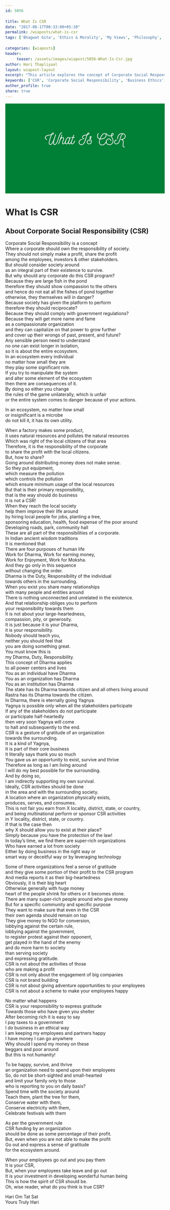 ```yaml
--- 
id: 5056

title: What Is CSR
date: "2017-08-17T08:33:00+05:30"
permalink: /wiaposts/what-is-csr
tags: ['Bhagwat Gita', 'Ethics & Morality', 'My Views', 'Philosophy', 'Philosophy for Business']    

categories: [wiaposts] 
header:
     teaser: /assets/images/wiapost/5056-What-Is-Csr.jpg
author: Hari Thapliyaal 
layout: wiapost-layout
excerpt: "This article explores the concept of Corporate Social Responsibility (CSR) and its significance in modern business practices, drawing insights from ancient wisdom and contemporary examples."
keywords: ['CSR', 'Corporate Social Responsibility', 'Business Ethics', 'Philosophy']
author_profile: true 
share: true 
---
```


![What Is CSR](/assets/images/wiapost/5056-What-Is-Csr.jpg)     

# What Is CSR
   
## About Corporate Social Responsibility (CSR)     
   
Corporate Social Responsibility is a concept    
Where a corporate should own the responsibility of society.    
They should not simply make a profit, share the profit    
among the employees, investors & other stakeholders.    
But should consider society around    
as an integral part of their existence to survive.    
But why should any corporate do this CSR program?    
Because they are large fish in the pond    
therefore they should show compassion to the others    
and hence do not eat all the fishes of pond together    
otherwise, they themselves will in danger?    
Because society has given the platform to perform    
therefore they should reciprocate?    
Because they should comply with government regulations?    
Because they will get more name and fame    
as a compassionate organization    
and they can capitalize on that power to grow further    
and cover up their wrongs of past, present, and future?    
Any sensible person need to understand    
no one can exist longer in isolation,    
so it is about the entire ecosystem.    
In an ecosystem every individual    
no matter how small they are    
they play some significant role.    
If you try to manipulate the system    
and alter some element of the ecosystem    
then there are consequences of it.    
By doing so either you change    
the rules of the game unilaterally, which is unfair    
or the entire system comes to danger because of your actions.    
    
In an ecosystem, no matter how small    
or insignificant is a microbe    
do not kill it, it has its own utility.    
    
When a factory makes some product,    
it uses natural resources and pollutes the natural resources    
Which was right of the local citizens of that area    
Therefore, it is the responsibility of the corporate    
to share the profit with the local citizens.    
But, how to share?    
Going around distributing money does not make sense.    
So they put equipment,    
which measure the pollution    
which controls the pollution    
which ensure minimum usage of the local resources    
But that is their primary responsibility,    
that is the way should do business    
It is not a CSR!    
When they reach the local society    
help them improve their life around    
by hiring local people for jobs, planting a tree,    
sponsoring education, health, food expense of the poor around    
Developing roads, park, community hall    
These are all part of the responsibilities of a corporate.    
In Indian ancient wisdom traditions    
It is mentioned that    
There are four purposes of human life    
Work for Dharma, Work for earning money,    
Work for Enjoyment, Work for Moksha.    
And they go only in this sequence    
without changing the order.    
Dharma is the Duty, Responsibility of the individual    
towards others in the surrounding.    
When you exist you share many relationships    
with many people and entities around    
There is nothing unconnected and unrelated in the existence.    
And that relationship obliges you to perform    
your responsibility towards them    
It is not about your large-heartedness,    
compassion, pity, or generosity.    
It is just because it is your Dharma,    
it is your responsibility.    
Nobody should teach you,    
neither you should feel that    
you are doing something great.    
You must know this is    
my Dharma, Duty, Responsibility.    
This concept of Dharma applies    
to all power centers and lives    
You as an individual have Dharma    
You as an organization has Dharma    
You as an institution has Dharma    
The state has its Dharma towards citizen and all others living around    
Rastra has its Dharma towards the citizen.    
In Dharma, there is eternally going Yagnya.    
Yagnya is possible only when all the stakeholders participate    
If any of the stakeholders do not participate    
or participate half-heartedly    
then very soon Yagnya will come    
to halt and subsequently to the end.    
CSR is a gesture of gratitude of an organization    
towards the surrounding.    
It is a kind of Yagnya,    
It is part of their core business    
It literally says thank you so much    
You gave us an opportunity to exist, survive and thrive    
Therefore as long as I am living around    
I will do my best possible for the surrounding.    
And by doing so,    
I am indirectly supporting my own survival.    
Ideally, CSR activities should be done    
in the area and with the surrounding society.    
A location where an organization physically exists,    
produces, serves, and consumes.    
This is not fair you earn from X locality, district, state, or country,    
and being multinational perform or sponsor CSR activities    
in Y locality, district, state, or country.    
If that is the case then    
why X should allow you to exist at their place?    
Simply because you have the protection of the law!    
In today’s time, we find there are super-rich organizations    
Who have earned a lot from society    
Either by doing business in the right way or    
smart way or deceitful way or by leveraging technology    
    
Some of there organizations feel a sense of gratitude    
and they give some portion of their profit to the CSR program    
And media reports it as their big-heartedness    
Obviously, it is their big heart    
Otherwise generally with huge money    
heart of the people shrink for others or it becomes stone.    
There are many super-rich people around who give money    
But for a specific community and specific purpose    
They want to make sure that even in the CSR    
their own agenda should remain on top    
They give money to NGO for conversion,    
lobbying against the certain rule,    
lobbying against the government,    
to register protest against their opponent,    
get played in the hand of the enemy    
and do more harm to society    
than serving society    
and expressing gratitude.    
CSR is not about the activities of those    
who are making a profit    
CSR is not only about the engagement of big companies    
CSR is not brand building    
CSR is not about giving adventure opportunities to your employees    
CSR is not about a scheme to make your employees happy    
    
No matter what happens    
CSR is your responsibility to express gratitude    
Towards those who have given you shelter    
After becoming rich it is easy to say    
I pay taxes to a government    
I do business in an ethical way    
I am keeping my employees and partners happy    
I have money I can go anywhere    
Why should I spend my money on these    
beggars and poor around    
But this is not humanity!    
    
To be happy, survive, and thrive    
an organization need to spend upon their employees    
So, do not be short-sighted and small-hearted    
and limit your family only to those    
who is reporting to you on daily basis?    
Spend time with the society around    
Teach them, plant the tree for them,    
Conserve water with them,    
Conserve electricity with them,    
Celebrate festivals with them    
    
As per the government rule    
CSR funding by an organization    
should be done as some percentage of their profit.    
But, even when you are not able to make the profit    
Go out and express a sense of gratitude    
for the ecosystem around.    
    
When your employees go out and you pay them    
It is your CSR,    
But, when your employees take leave and go out    
It is your investment in developing wonderful human being    
This is how the spirit of CSR should be.    
Oh, wise reader, what do you think is true CSR?    
    
    
Hari Om Tat Sat    
Yours Truly Hari    
